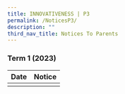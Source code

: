 ```yaml
---
title: INNOVATIVENESS | P3
permalink: /NoticesP3/
description: ""
third_nav_title: Notices To Parents
---
```

### Term 1 (2023)



| Date | Notice |
| --- | ----- |
|     |      |